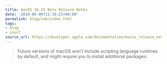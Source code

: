 ```yaml
---
title: macOS 10.15 Beta Release Notes
date: '2019-06-06T11:18:21+00:00'
permalink: blog/sab/index.html
tags:
- blog
- short
source_url: https://developer.apple.com/documentation/macos_release_notes/macos_10_15_beta_release_notes#3318257
---
```


> Future versions of macOS won’t include scripting language runtimes by default, and might require you to install additional packages.
